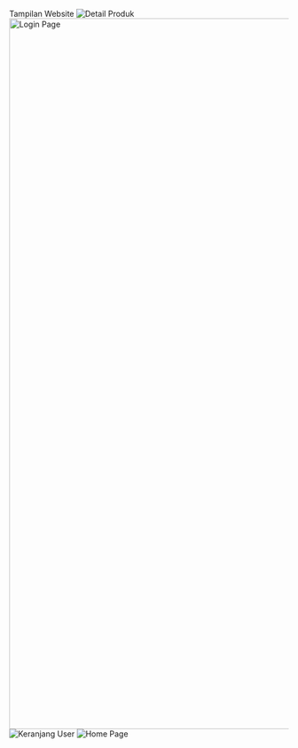Tampilan Website
![Detail Produk](https://github.com/user-attachments/assets/a618fa3b-0bd4-4cbe-a92f-c50540110450)<img width="1280" alt="Login Page" src="https://github.com/user-attachments/assets/92579f55-09f5-4755-ab72-107fd786e869">
![Keranjang User](https://github.com/user-attachments/assets/defd9d64-a742-44d8-8075-75c08efdeb79)
![Home Page](https://github.com/user-attachments/assets/b251ddeb-a048-4361-9b0f-1af95b0886ab)
